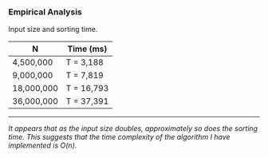 ### Empirical Analysis
Input size and sorting time.

| N          | Time (ms)  |
|------------|------------|
| 4,500,000  | T = 3,188  |
| 9,000,000  | T = 7,819  |
| 18,000,000 | T = 16,793 |
| 36,000,000 | T = 37,391 |

***

*It appears that as the input size doubles, approximately so does the sorting time. This suggests that the time complexity of the algorithm I have implemented is O(n).*
